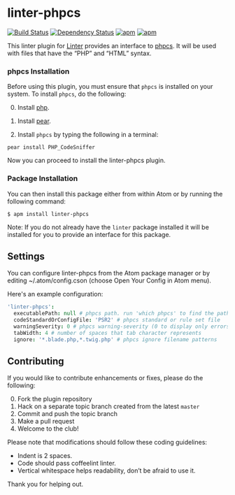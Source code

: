 linter-phpcs
=========================
[![Build Status](https://travis-ci.org/AtomLinter/linter-phpcs.svg)](https://travis-ci.org/AtomLinter/linter-phpcs)
[![Dependency Status](https://david-dm.org/AtomLinter/linter-phpcs.svg)](https://david-dm.org/AtomLinter/linter-phpcs)
[![apm](https://img.shields.io/apm/v/linter-phpcs.svg)](https://atom.io/packages/linter-phpcs)
[![apm](https://img.shields.io/apm/dm/linter-phpcs.svg)](https://atom.io/packages/linter-phpcs)

This linter plugin for [Linter](https://github.com/AtomLinter/Linter) provides
an interface to [phpcs](http://pear.php.net/package/PHP_CodeSniffer/). It will
be used with files that have the “PHP” and “HTML” syntax.

### phpcs Installation
Before using this plugin, you must ensure that `phpcs` is installed on your system. To install `phpcs`, do the following:

0. Install [php](http://php.net).

0. Install [pear](http://pear.php.net).

0. Install `phpcs` by typing the following in a terminal:
```ShellSession
pear install PHP_CodeSniffer
```

Now you can proceed to install the linter-phpcs plugin.

### Package Installation
You can then install this package either from within Atom or by running the
following command:
```ShellSession
$ apm install linter-phpcs
```
Note: If you do not already have the `linter` package installed it will be installed
for you to provide an interface for this package.

## Settings
You can configure linter-phpcs from the Atom package manager or by editing
~/.atom/config.cson (choose Open Your Config in Atom menu).

Here's an example configuration:
```cson
'linter-phpcs':
  executablePath: null # phpcs path. run 'which phpcs' to find the path
  codeStandardOrConfigFile: 'PSR2' # phpcs standard or rule set file
  warningSeverity: 0 # phpcs warning-severity (0 to display only errors)
  tabWidth: 4 # number of spaces that tab character represents
  ignore: '*.blade.php,*.twig.php' # phpcs ignore filename patterns
```

## Contributing
If you would like to contribute enhancements or fixes, please do the following:

0. Fork the plugin repository
0. Hack on a separate topic branch created from the latest `master`
0. Commit and push the topic branch
0. Make a pull request
0. Welcome to the club!

Please note that modifications should follow these coding guidelines:

- Indent is 2 spaces.
- Code should pass coffeelint linter.
- Vertical whitespace helps readability, don’t be afraid to use it.

Thank you for helping out.

